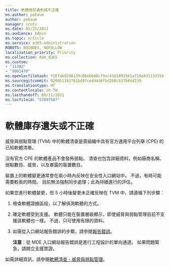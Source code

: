 ```yaml
---
title: 軟體庫存遺失或不正確
ms.author: pebaum
author: pebaum
manager: scotv
ms.date: 05/25/2021
ms.audience: Admin
ms.topic: article
ms.service: o365-administration
ROBOTS: NOINDEX, NOFOLLOW
localization_priority: Priority
ms.collection: Adm_O365
ms.custom:
- "11382"
- "9001470"
ms.openlocfilehash: f26fab92d0159c06eb600cf9ec4161892561a719e8d113d15bfbac133301e793
ms.sourcegitcommit: 920051182781bd97ce4d4d6fbd268cb37b84d239
ms.translationtype: HT
ms.contentlocale: zh-TW
ms.lasthandoff: 08/11/2021
ms.locfileid: "57897587"
---
```

# <a name="software-inventory-is-missing-or-inaccurate"></a>軟體庫存遺失或不正確

威脅與弱點管理 (TVM) 中的軟體清查是貴組織中具有官方通用平台列舉 (CPE) 的已知軟體清單。

沒有官方 CPE 的軟體產品不會發佈弱點。 清查也包含詳細資料，例如廠商名稱、弱點數目、威脅，以及暴露的裝置數目。

裝置上的軟體變更通常會在兩小時內反映在安全性入口網站中。 不過，有時可能需要較長的時間。 目前無法強制同步處理；此為持續進行的評估。

如果您進行軟體變更，但 5 小時後變更未正確反映在 TVM 中，請遵循下列步驟：

1. 檢查軟體證據區段，以了解偵測軟體的方式。
1. 確定軟體受到支援。 軟體只能在裝置層級顯示，即使威脅與弱點管理目前不支援該軟體也一樣。 不過，只可使用有限的資料。
1. 如需從入口網站報告錯誤的步驟，請參閱[報告錯誤](https://docs.microsoft.com/microsoft-365/security/defender-endpoint/tvm-software-inventory?view=o365-worldwide#report-inaccuracy)。
   
    **注意**：從 MDE 入口網站報告錯誤是進行工程設計的單向通道。 如果問題緊急，請開立支援票證。

如需詳細資訊，請參閱[軟體清查 - 威脅與弱點管理](https://docs.microsoft.com/microsoft-365/security/defender-endpoint/tvm-software-inventory)。